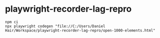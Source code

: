 # playwright-recorder-lag-repro

```
npm ci
npx playwright codegen "file://C:/Users/Daniel Hair/Workspace/playwright-recorder-lag-repro/open-1000-elements.html"
```
